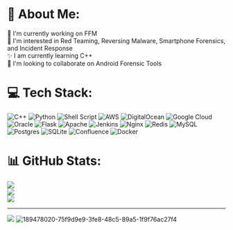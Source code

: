 # 💫 About Me:
🌱 I'm currently working on FFM<br>👀 I'm interested in Red Teaming, Reversing Malware, Smartphone Forensics, and Incident Response<br>✨ I am currently learning C++<br>💞 I'm looking to collaborate on Android Forensic Tools<br>

# 💻 Tech Stack:
![C++](https://img.shields.io/badge/c++-%2300599C.svg?style=for-the-badge&logo=c%2B%2B&logoColor=white) ![Python](https://img.shields.io/badge/python-3670A0?style=for-the-badge&logo=python&logoColor=ffdd54) ![Shell Script](https://img.shields.io/badge/shell_script-%23121011.svg?style=for-the-badge&logo=gnu-bash&logoColor=white) ![AWS](https://img.shields.io/badge/AWS-%23FF9900.svg?style=for-the-badge&logo=amazon-aws&logoColor=white) ![DigitalOcean](https://img.shields.io/badge/DigitalOcean-%230167ff.svg?style=for-the-badge&logo=digitalOcean&logoColor=white) ![Google Cloud](https://img.shields.io/badge/Google%20Cloud-%234285F4.svg?style=for-the-badge&logo=google-cloud&logoColor=white) ![Oracle](https://img.shields.io/badge/Oracle-F80000?style=for-the-badge&logo=oracle&logoColor=white) ![Flask](https://img.shields.io/badge/flask-%23000.svg?style=for-the-badge&logo=flask&logoColor=white) ![Apache](https://img.shields.io/badge/apache-%23D42029.svg?style=for-the-badge&logo=apache&logoColor=white) ![Jenkins](https://img.shields.io/badge/jenkins-%232C5263.svg?style=for-the-badge&logo=jenkins&logoColor=white) ![Nginx](https://img.shields.io/badge/nginx-%23009639.svg?style=for-the-badge&logo=nginx&logoColor=white) ![Redis](https://img.shields.io/badge/redis-%23DD0031.svg?style=for-the-badge&logo=redis&logoColor=white) ![MySQL](https://img.shields.io/badge/mysql-%2300f.svg?style=for-the-badge&logo=mysql&logoColor=white) ![Postgres](https://img.shields.io/badge/postgres-%23316192.svg?style=for-the-badge&logo=postgresql&logoColor=white) ![SQLite](https://img.shields.io/badge/sqlite-%2307405e.svg?style=for-the-badge&logo=sqlite&logoColor=white) ![Confluence](https://img.shields.io/badge/confluence-%23172BF4.svg?style=for-the-badge&logo=confluence&logoColor=white) ![Docker](https://img.shields.io/badge/docker-%230db7ed.svg?style=for-the-badge&logo=docker&logoColor=white)
# 📊 GitHub Stats:
![](https://github-readme-stats.vercel.app/api?username=ice-wzl&theme=dark&hide_border=false&include_all_commits=false&count_private=true)<br/>
![](https://github-readme-streak-stats.herokuapp.com/?user=ice-wzl&theme=dark&hide_border=false)<br/>
![](https://github-readme-stats.vercel.app/api/top-langs/?username=ice-wzl&theme=dark&hide_border=false&include_all_commits=false&count_private=true&layout=compact)

---
[![](https://visitcount.itsvg.in/api?id=ice-wzl&icon=0&color=0)](https://visitcount.itsvg.in)
![189478020-75f9d9e9-3fe8-48c5-89a5-1f9f76ac27f4](https://user-images.githubusercontent.com/75596877/199854302-4d099e91-d942-4120-9717-95222c48ddfa.gif)

